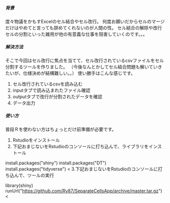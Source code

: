 ##### 背景
度々物議をかもすExcelのセル結合やセル改行。
何度お願いだからセルのマージだけはやめてと言っても辞めてくれないのが人間の性。
セル結合の解除や改行セルの分割といった雑用が他の有意義な仕事を阻害していくのです。。。

##### 解決方法
そこで今回はセル改行に焦点を当てて、セル改行されているcsvファイルをセル分割するツールを作りました。
（今後なんとかしてセル結合問題も解いていきたいが、仕様決めが結構難しい。。）
使い勝手はこんな感じです。
1. セル改行されているcsvを読み込む
1. inputタブで読み込まれたファイル確認
1. outputタブで改行が分割されたデータを確認
1. データ出力



##### 使い方
普段Ｒを使わない方はちょっとだけ前準備が必要です。
1. Rstudioをインストール
1. 下記おまじないをRstudioのコンソールに打ち込んで、ライブラリをインストール
>
install.packages("shiny")
install.packages("DT")
install.packages("tidyverse")
<
3.下記おまじないをRstudioのコンソールに打ち込んで、ツールの実行
>
library(shiny)
runUrl("https://github.com/Ry87/SeparateCellsApp/archive/master.tar.gz")
<
